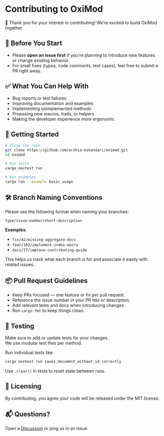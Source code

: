 # Contributing to OxiMod

🎉 Thank you for your interest in contributing! We’re excited to build OxiMod together.

## 🤝 Before You Start

- Please **open an issue first** if you're planning to introduce new features or change existing behavior.
- For small fixes (typos, code comments, test cases), feel free to submit a PR right away.

## ✅ What You Can Help With

- Bug reports or test failures
- Improving documentation and examples
- Implementing unimplemented methods
- Proposing new macros, traits, or helpers
- Making the developer experience more ergonomic

## 🔧 Getting Started

```bash
# Clone the repo
git clone https://github.com/arshia-eskandari/oximod.git
cd oximod

# Run tests
cargo nextest run

# Run examples
cargo run --example basic_usage
```

## 🛠 Branch Naming Conventions

Please use the following format when naming your branches:

```
type/issue-number/short-description
```

**Examples**:
- `fix/42/missing-aggregate-docs`
- `feat/103/implement-index-macro`
- `docs/77/improve-contributing-guide`

This helps us track what each branch is for and associate it easily with related issues.

## 📦 Pull Request Guidelines

- Keep PRs focused — one feature or fix per pull request.
- Reference the issue number in your PR title or description.
- Add relevant tests and docs when introducing changes.
- Run `cargo fmt` to keep things clean.

## 🔬 Testing

Make sure to add or update tests for your changes.  
We use modular test files per method.

Run individual tests like:

```bash
cargo nextest run saves_document_without_id_correctly
```

Use `.clear()` in tests to reset state between runs.

## 📜 Licensing

By contributing, you agree your code will be released under the MIT license.

## 📬 Questions?

Open a [Discussion](https://github.com/arshia-eskandari/oximod/discussions) or ping us in an issue.
